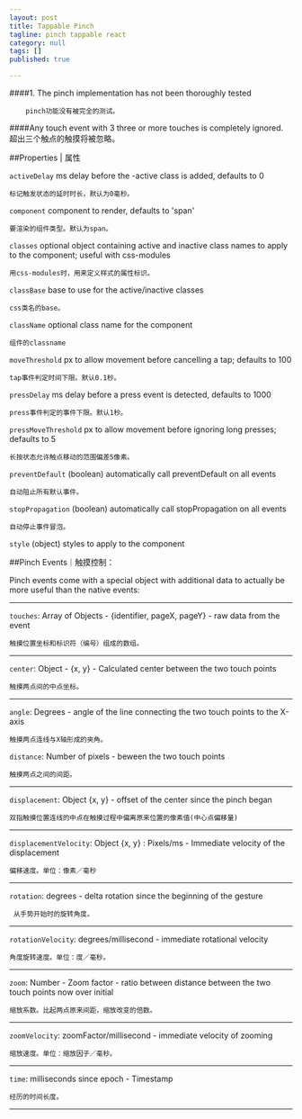 ```yaml
---
layout: post
title: Tappable Pinch
tagline: pinch tappable react
category: null
tags: []
published: true

---
```

####1.	The pinch implementation has not been thoroughly tested

		pinch功能没有被完全的测试。

####Any touch event with 3 three or more touches is completely ignored.
		超出三个触点的触摸将被忽略。


##Properties	|	属性

`activeDelay` ms delay before the -active class is added, defaults to 0
	
	标记触发状态的延时时长，默认为0毫秒。

`component` component to render, defaults to 'span'
	
	要渲染的组件类型。默认为span。

`classes` optional object containing active and inactive class names to apply to the component; useful with css-modules

	用css-modules时，用来定义样式的属性标识。


`classBase` base to use for the active/inactive classes
	
	css类名的base。


`className` optional class name for the component

	组件的classname


`moveThreshold` px to allow movement before cancelling a tap; defaults to 100

	tap事件判定时间下限。默认0.1秒。

`pressDelay` ms delay before a press event is detected, defaults to 1000

	press事件判定的事件下限。默认1秒。
		
`pressMoveThreshold` px to allow movement before ignoring long presses; defaults to 5

	长按状态允许触点移动的范围偏差5像素。


`preventDefault` (boolean) automatically call preventDefault on all events

	自动阻止所有默认事件。
	
`stopPropagation` (boolean) automatically call stopPropagation on all events

	自动停止事件冒泡。

`style` (object) styles to apply to the component

##Pinch Events｜触摸控制：


Pinch events come with a special object with additional data to actually be more useful than the native events:

-----------------


`touches`: Array of Objects - {identifier, pageX, pageY} - raw data from the event

	触摸位置坐标和标识符（编号）组成的数组。

-----------------
`center`: Object - {x, y} - Calculated center between the two touch points

	触摸两点间的中点坐标。



------------------

`angle`: Degrees - angle of the line connecting the two touch points to the X-axis
	
	触摸两点连线与X轴形成的夹角。

`distance`: Number of pixels - beween the two touch points

	触摸两点之间的间距。
-----------------

`displacement`: Object {x, y} - offset of the center since the pinch began

	双指触摸位置连线的中点在触摸过程中偏离原来位置的像素值(中心点偏移量)
-----------------


`displacementVelocity`: Object {x, y} : Pixels/ms - Immediate velocity of the displacement
	
	偏移速度。单位：像素／毫秒

-----------------

`rotation`: degrees - delta rotation since the beginning of the gesture
	
	 从手势开始时的旋转角度。
-----------------


`rotationVelocity`: degrees/millisecond - immediate rotational velocity

	角度旋转速度。单位：度／毫秒。
-----------------

`zoom`: Number - Zoom factor - ratio between distance between the two touch points now over initial

	缩放系数。比起两点原来间距，缩放改变的倍数。
-----------------

`zoomVelocity`: zoomFactor/millisecond - immediate velocity of zooming

	缩放速度。单位：缩放因子／毫秒。
-----------------

`time`: milliseconds since epoch - Timestamp

	经历的时间长度。

-----------------